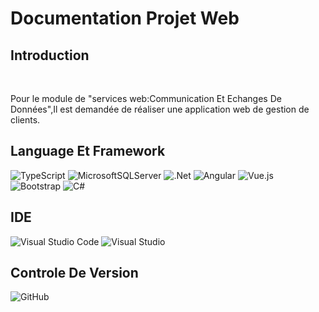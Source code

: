 #  Documentation Projet Web
## Introduction
<br>
<p> Pour le module de "services web:Communication Et Echanges De Données",Il est demandée de réaliser  une application web  de  gestion de clients.
  
## Language Et Framework 
  ![TypeScript](https://img.shields.io/badge/-typescript-black?style=flat-square&logo=typescript)
  ![MicrosoftSQLServer](https://img.shields.io/badge/Microsoft%20SQL%20Sever-CC2927?style=for-the-badge&logo=microsoft%20sql%20server&logoColor=white)
  ![.Net](https://img.shields.io/badge/.NET-5C2D91?style=for-the-badge&logo=.net&logoColor=white)
  ![Angular](https://img.shields.io/badge/angular-%23DD0031.svg?style=for-the-badge&logo=angular&logoColor=white)
  ![Vue.js](https://img.shields.io/badge/vuejs-%2335495e.svg?style=for-the-badge&logo=vuedotjs&logoColor=%234FC08D)
  ![Bootstrap](https://img.shields.io/badge/bootstrap-%23563D7C.svg?style=for-the-badge&logo=bootstrap&logoColor=white)
 ![C#](https://img.shields.io/badge/C%23-239120?style=for-the-badge&logo=c-sharp&logoColor=white)
  ## IDE
  ![Visual Studio Code](https://img.shields.io/badge/Visual%20Studio%20Code-0078d7.svg?style=for-the-badge&logo=visual-studio-code&logoColor=white)
  ![Visual Studio](https://img.shields.io/badge/Visual%20Studio-5C2D91.svg?style=for-the-badge&logo=visual-studio&logoColor=white)
 ## Controle De Version 
  ![GitHub](https://img.shields.io/badge/github-%23121011.svg?style=for-the-badge&logo=github&logoColor=white)
